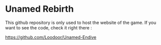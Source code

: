 # Unamed Rebirth

This github repository is only used to host the website of the game. If you want to see the code, check it right there :

https://github.com/Loodoor/Unamed-Endive
